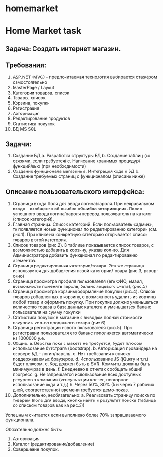 # homemarket
Home Market task
================

Задача: Создать  интернет магазин.
----------------------------------

Требования:
-----------
1. ASP.NET (MVC) – предпочитаемая технология выбирается стажёром самостоятельно
2. MasterPage / Layout
3. Категории товаров, список
4. Товары, список
5. Корзина, покупки
6. Регистрация
7. Авторизация
8. Редактирование продуктов
9. Статистика покупок
10. БД MS SQL

Задачи:
-------
1. Создание БД
a. Разработка структуры БД 
b. Создание таблиц (со связями, если требуется)
c. Написание хранимых процедур/функций/вью (при необходимости)
2. Создание функционала магазина
a. Интеграция кода и БД
b. Создание требуемых страниц с функционалом (описано ниже)

Описание пользовательского интерфейса:
--------------------------------------

1. Страница входа
Поля для ввода логина/пароля. При неправильном вводе – сообщение об ошибке «Ошибка авторизации».  После успешного ввода логина/пароля перевод пользователя на каталог (список категорий). 
2. Главная страница. Список категорий. Если пользователь «админ», то появляется новый функционал по редактированию категорий (см. рис.1). При клике на конкретную категорию открывается список товаров в этой категории.
3. Список товаров (рис.2). В таблице показывается список товаров, с возможностью добавить в корзину, указав кол-во.  Для Администратора добавить функционал по редактированию элементов.
4. Страница редактирования категории/товара. Эта же страница используется для добавления новой категории/товара (рис.3, popup-окно)
5. Страница просмотра профиля пользователя (его ФИО, емаил, возможность поменять пароль, баланс лицевого счета), (рис.5)
6. Страница просмотра корзины/оформление покупки (рис.4). Список товаров добавленных в корзину, с возможность удалить из корзины любой товар и оформить покупку. При покупке должно уменьшаться количество товара в базе данных каталога и уменьшаться баланс пользователя на сумму покупки.
7. Статистика покупок в магазине с выводом полной стоимости покупок и кол-во проданного товара (рис.6).
8. Страница регистрации нового пользователя (рис.5). При регистрации пользователя его баланс пополняется автоматически на 1000000 у.е.
9. Общие:
a. Вёрстка пока с макета не требуется, будет плюсом использование бутстрапа (bootstrap).
b. Авторизация провайдера на сервере БД – логин/пароль.
c. Нет  требования к списку поддерживаемых браузеров.
d. Использование JS (jQuery и т.п.) будет плюсом.
e. Код должен быть в SVN. Коммиты должны быть минимум раз в день. 
f. Ежедневно в отчетах сообщать общий прогресс.
g. Не запрещается использование всех доступных ресурсов в компании (консультации коллег, повторное использование кода и т.д.)
h. Через 50%, 80% (5 и через 7 рабочих дней, соответственно) времени  требуется демо-показ.
10. Дополнительно, необязательно:
a. Реализовать страницу поиска по товарам (поле для ввода, кнопка найти и результат поиска (таблица со списком товаров как на рис.3))

Успешным считается если выполнено более 70% запрашиваемого функционала.

Обязательно должно быть:
1. Авторизация
2. Каталог (редактирование/добавление)
3. Совершение покупок.
